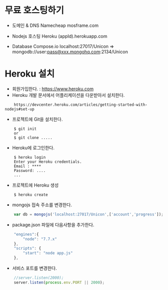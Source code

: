 # 무료 호스팅하기

- 도메인 & DNS
    Namecheap
    mosframe.com

- Nodejs 호스팅
    Heroku
    (appId).herokuapp.com

- Database
    Compose.io
    localhost:27017/Unicon => mongodb://user:pass@xxx.mongohq.com:2134/Unicon


# Heroku 설치
- 회원가입한다. : https://www.heroku.com
- Heroku 개발 문서에서 어플리케이션을 다운받아서 설치한다.
```
    https://devcenter.heroku.com/articles/getting-started-with-nodejs#set-up
```
- 프로젝트에 Git을 설치한다.
```
    $ git init
    or
    $ git clone .....
```
- Heroku에 로그인한다.
```
    $ heroku login
    Enter your Heroku credentials.
    Email : ****
    Password: ....
    ...
```
- 프로젝트에 Heroku 생성
```
    $ heroku create
```
- mongojs 접속 주소를 변경한다.
```js
    var db = mongojs('localhost:27017/Unicon',['account','progress']);
```
- package.json 파일에 다음사항을 추가한다.
```js
    "engines":{
        "node": "7.7.x"
    },
    "scripts": {
        "start": "node app.js"
    },
```
- 서비스 포트를 변경한다.
```js
    //server.listen(2000);
    server.listen(process.env.PORT || 2000);
```

